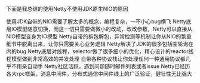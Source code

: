 下面是我总结的使用Netty不使用JDK原生NIO的原因

使用JDK自带的NIO需要了解太多的概念，编程复杂，一不小心bug横飞
Netty底层IO模型随意切换，而这一切只需要做微小的改动，改改参数，Netty可以直接从NIO模型变身为IO模型
Netty自带的拆包解包，异常检测等机制让你从NIO的繁重细节中脱离出来，让你只需要关心业务逻辑
Netty解决了JDK的很多包括空轮询在内的bug
Netty底层对线程，selector做了很多细小的优化，精心设计的reactor线程模型做到非常高效的并发处理
自带各种协议栈让你处理任何一种通用协议都几乎不用亲自动手
Netty社区活跃，遇到问题随时邮件列表或者issue
Netty已经历各大rpc框架，消息中间件，分布式通信中间件线上的广泛验证，健壮性无比强大


